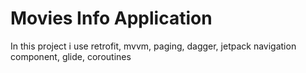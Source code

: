 # Movies Info Application

In this project i use retrofit, mvvm, paging, dagger, jetpack navigation component, glide, coroutines
